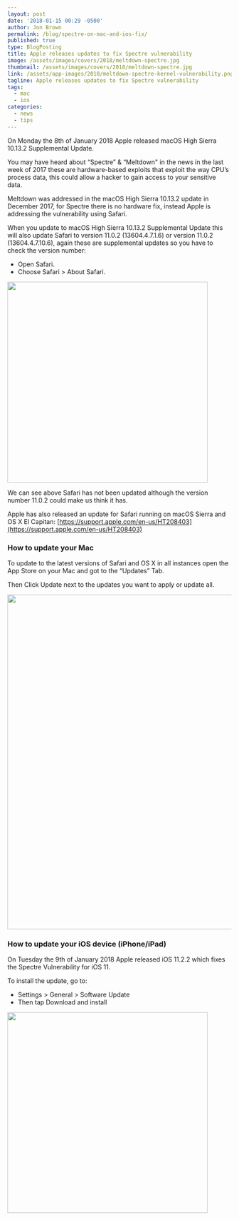 ```yaml
---
layout: post
date: '2018-01-15 00:29 -0500'
author: Jon Brown
permalink: /blog/spectre-on-mac-and-ios-fix/
published: true
type: BlogPosting
title: Apple releases updates to fix Spectre vulnerability
image: /assets/images/covers/2018/meltdown-spectre.jpg
thumbnail: /assets/images/covers/2018/meltdown-spectre.jpg
link: /assets/app-images/2018/meltdown-spectre-kernel-vulnerability.png
tagline: Apple releases updates to fix Spectre vulnerability
tags:
  - mac
  - ios
categories:
  - news
  - tips
---
```

On Monday the 8th of January 2018 Apple released macOS High Sierra 10.13.2 Supplemental Update.

You may have heard about “Spectre” & “Meltdown" in the news in the last week of 2017 these are hardware-based exploits that exploit the way CPU’s process data, this could allow a hacker to gain access to your sensitive data. 

Meltdown was addressed in the macOS High Sierra 10.13.2 update in December 2017, for Spectre there is no hardware fix, instead Apple is addressing the vulnerability using Safari.

When you update to macOS High Sierra 10.13.2 Supplemental Update this will also update Safari to version 11.0.2 (13604.4.7.1.6) or version 11.0.2 (13604.4.7.10.6), again these are supplemental updates so you have to check the version number:

- Open Safari.
- Choose Safari > About Safari.

<img src="{{ site.site_cdn }}/assets/images/blog/2018/spectre/image1.png" class="img-fluid rounded m-2" width="450">

We can see above Safari has not been updated although the version number 11.0.2 could make us think it has.

Apple has also released an update for Safari running on macOS Sierra and OS X El Capitan:
[https://support.apple.com/en-us/HT208403](https://support.apple.com/en-us/HT208403)

### How to update your Mac
To update to the latest versions of Safari and OS X in all instances open the App Store on your Mac and got to the “Updates” Tab.

Then Click Update next to the updates you want to apply or update all.

<img src="{{ site.site_cdn }}/assets/images/blog/2018/spectre/image3.png" class="img-fluid rounded m-2" width="750">

### How to update your iOS device (iPhone/iPad)
On Tuesday the 9th of January 2018 Apple released iOS 11.2.2 which fixes the Spectre Vulnerability for iOS 11.

To install the update, go to:

- Settings > General > Software Update
- Then tap Download and install

<img src="{{ site.site_cdn }}/assets/images/blog/2018/spectre/image2.png" class="img-fluid rounded m-2" width="450">


